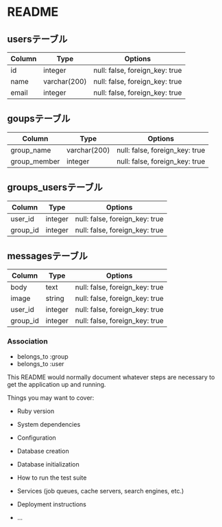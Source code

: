 # README



## usersテーブル


|Column|Type|Options|
|------|----|-------|
|id|integer|null: false, foreign_key: true|
|name|varchar(200)|null: false, foreign_key: true|
|email|integer|null: false, foreign_key: true|






## goupsテーブル


|Column|Type|Options|
|------|----|-------|
|group_name|varchar(200)|null: false, foreign_key: true|
|group_member|integer|null: false, foreign_key: true|





## groups_usersテーブル

|Column|Type|Options|
|------|----|-------|
|user_id|integer|null: false, foreign_key: true|
|group_id|integer|null: false, foreign_key: true|



## messagesテーブル

|Column|Type|Options|
|------|----|-------|
|body|text|null: false, foreign_key: true|
|image|string|null: false, foreign_key: true|
|user_id|integer|null: false, foreign_key: true|
|group_id|integer|null: false, foreign_key: true|



### Association
- belongs_to :group
- belongs_to :user





This README would normally document whatever steps are necessary to get the
application up and running.

Things you may want to cover:

* Ruby version

* System dependencies

* Configuration

* Database creation

* Database initialization

* How to run the test suite

* Services (job queues, cache servers, search engines, etc.)

* Deployment instructions

* ...
